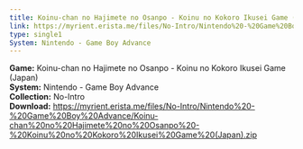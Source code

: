 ```yaml
---
title: Koinu-chan no Hajimete no Osanpo - Koinu no Kokoro Ikusei Game (Japan)
link: https://myrient.erista.me/files/No-Intro/Nintendo%20-%20Game%20Boy%20Advance/Koinu-chan%20no%20Hajimete%20no%20Osanpo%20-%20Koinu%20no%20Kokoro%20Ikusei%20Game%20(Japan).zip
type: single1
System: Nintendo - Game Boy Advance
---
```

<b>Game:</b> Koinu-chan no Hajimete no Osanpo - Koinu no Kokoro Ikusei Game (Japan)<br>
<b>System:</b> Nintendo - Game Boy Advance<br>
<b>Collection:</b> No-Intro<br>
<b>Download:</b> https://myrient.erista.me/files/No-Intro/Nintendo%20-%20Game%20Boy%20Advance/Koinu-chan%20no%20Hajimete%20no%20Osanpo%20-%20Koinu%20no%20Kokoro%20Ikusei%20Game%20(Japan).zip